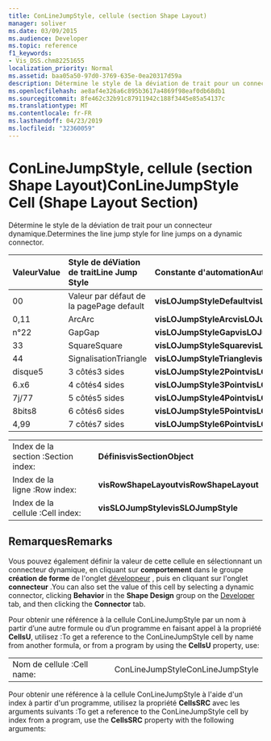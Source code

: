 ```yaml
---
title: ConLineJumpStyle, cellule (section Shape Layout)
manager: soliver
ms.date: 03/09/2015
ms.audience: Developer
ms.topic: reference
f1_keywords:
- Vis_DSS.chm82251655
localization_priority: Normal
ms.assetid: baa05a50-97d0-3769-635e-0ea20317d59a
description: Détermine le style de la déviation de trait pour un connecteur dynamique.
ms.openlocfilehash: ae8af4e326a6c895b3617a4869f98eaf0db68db1
ms.sourcegitcommit: 8fe462c32b91c87911942c188f3445e85a54137c
ms.translationtype: MT
ms.contentlocale: fr-FR
ms.lasthandoff: 04/23/2019
ms.locfileid: "32360059"
---
```

# <a name="conlinejumpstyle-cell-shape-layout-section"></a><span data-ttu-id="7a209-103">ConLineJumpStyle, cellule (section Shape Layout)</span><span class="sxs-lookup"><span data-stu-id="7a209-103">ConLineJumpStyle Cell (Shape Layout Section)</span></span>

<span data-ttu-id="7a209-104">Détermine le style de la déviation de trait pour un connecteur dynamique.</span><span class="sxs-lookup"><span data-stu-id="7a209-104">Determines the line jump style for line jumps on a dynamic connector.</span></span>
  
|<span data-ttu-id="7a209-105">**Valeur**</span><span class="sxs-lookup"><span data-stu-id="7a209-105">**Value**</span></span>|<span data-ttu-id="7a209-106">**Style de déViation de trait**</span><span class="sxs-lookup"><span data-stu-id="7a209-106">**Line Jump Style**</span></span>|<span data-ttu-id="7a209-107">**Constante d'automation**</span><span class="sxs-lookup"><span data-stu-id="7a209-107">**Automation constant**</span></span>|
|:-----|:-----|:-----|
|<span data-ttu-id="7a209-108">0</span><span class="sxs-lookup"><span data-stu-id="7a209-108">0</span></span>  <br/> |<span data-ttu-id="7a209-109">Valeur par défaut de la page</span><span class="sxs-lookup"><span data-stu-id="7a209-109">Page default</span></span>  <br/> |<span data-ttu-id="7a209-110">**visLOJumpStyleDefault**</span><span class="sxs-lookup"><span data-stu-id="7a209-110">**visLOJumpStyleDefault**</span></span> <br/> |
|<span data-ttu-id="7a209-111">0,1</span><span class="sxs-lookup"><span data-stu-id="7a209-111">1</span></span>  <br/> |<span data-ttu-id="7a209-112">Arc</span><span class="sxs-lookup"><span data-stu-id="7a209-112">Arc</span></span>  <br/> |<span data-ttu-id="7a209-113">**visLOJumpStyleArc**</span><span class="sxs-lookup"><span data-stu-id="7a209-113">**visLOJumpStyleArc**</span></span> <br/> |
|<span data-ttu-id="7a209-114">n°2</span><span class="sxs-lookup"><span data-stu-id="7a209-114">2</span></span>  <br/> |<span data-ttu-id="7a209-115">Gap</span><span class="sxs-lookup"><span data-stu-id="7a209-115">Gap</span></span>  <br/> |<span data-ttu-id="7a209-116">**visLOJumpStyleGap**</span><span class="sxs-lookup"><span data-stu-id="7a209-116">**visLOJumpStyleGap**</span></span> <br/> |
|<span data-ttu-id="7a209-117">3</span><span class="sxs-lookup"><span data-stu-id="7a209-117">3</span></span>  <br/> |<span data-ttu-id="7a209-118">Square</span><span class="sxs-lookup"><span data-stu-id="7a209-118">Square</span></span>  <br/> |<span data-ttu-id="7a209-119">**visLOJumpStyleSquare**</span><span class="sxs-lookup"><span data-stu-id="7a209-119">**visLOJumpStyleSquare**</span></span> <br/> |
|<span data-ttu-id="7a209-120">4</span><span class="sxs-lookup"><span data-stu-id="7a209-120">4</span></span>  <br/> |<span data-ttu-id="7a209-121">Signalisation</span><span class="sxs-lookup"><span data-stu-id="7a209-121">Triangle</span></span>  <br/> |<span data-ttu-id="7a209-122">**visLOJumpStyleTriangle**</span><span class="sxs-lookup"><span data-stu-id="7a209-122">**visLOJumpStyleTriangle**</span></span> <br/> |
|<span data-ttu-id="7a209-123">disque</span><span class="sxs-lookup"><span data-stu-id="7a209-123">5</span></span>  <br/> |<span data-ttu-id="7a209-124">3 côtés</span><span class="sxs-lookup"><span data-stu-id="7a209-124">3 sides</span></span>  <br/> |<span data-ttu-id="7a209-125">**visLOJumpStyle2Point**</span><span class="sxs-lookup"><span data-stu-id="7a209-125">**visLOJumpStyle2Point**</span></span> <br/> |
|<span data-ttu-id="7a209-126">6.x</span><span class="sxs-lookup"><span data-stu-id="7a209-126">6</span></span>  <br/> |<span data-ttu-id="7a209-127">4 côtés</span><span class="sxs-lookup"><span data-stu-id="7a209-127">4 sides</span></span>  <br/> |<span data-ttu-id="7a209-128">**visLOJumpStyle3Point**</span><span class="sxs-lookup"><span data-stu-id="7a209-128">**visLOJumpStyle3Point**</span></span> <br/> |
|<span data-ttu-id="7a209-129">7j/7</span><span class="sxs-lookup"><span data-stu-id="7a209-129">7</span></span>  <br/> |<span data-ttu-id="7a209-130">5 côtés</span><span class="sxs-lookup"><span data-stu-id="7a209-130">5 sides</span></span>  <br/> |<span data-ttu-id="7a209-131">**visLOJumpStyle4Point**</span><span class="sxs-lookup"><span data-stu-id="7a209-131">**visLOJumpStyle4Point**</span></span> <br/> |
|<span data-ttu-id="7a209-132">8bits</span><span class="sxs-lookup"><span data-stu-id="7a209-132">8</span></span>  <br/> |<span data-ttu-id="7a209-133">6 côtés</span><span class="sxs-lookup"><span data-stu-id="7a209-133">6 sides</span></span>  <br/> |<span data-ttu-id="7a209-134">**visLOJumpStyle5Point**</span><span class="sxs-lookup"><span data-stu-id="7a209-134">**visLOJumpStyle5Point**</span></span> <br/> |
|<span data-ttu-id="7a209-135">4,9</span><span class="sxs-lookup"><span data-stu-id="7a209-135">9</span></span>  <br/> |<span data-ttu-id="7a209-136">7 côtés</span><span class="sxs-lookup"><span data-stu-id="7a209-136">7 sides</span></span>  <br/> |<span data-ttu-id="7a209-137">**visLOJumpStyle6Point**</span><span class="sxs-lookup"><span data-stu-id="7a209-137">**visLOJumpStyle6Point**</span></span> <br/> |
   
|||
|:-----|:-----|
|<span data-ttu-id="7a209-138">Index de la section :</span><span class="sxs-lookup"><span data-stu-id="7a209-138">Section index:</span></span>  <br/> |<span data-ttu-id="7a209-139">**Définis**</span><span class="sxs-lookup"><span data-stu-id="7a209-139">**visSectionObject**</span></span> <br/> |
|<span data-ttu-id="7a209-140">Index de la ligne :</span><span class="sxs-lookup"><span data-stu-id="7a209-140">Row index:</span></span>  <br/> |<span data-ttu-id="7a209-141">**visRowShapeLayout**</span><span class="sxs-lookup"><span data-stu-id="7a209-141">**visRowShapeLayout**</span></span> <br/> |
|<span data-ttu-id="7a209-142">Index de la cellule :</span><span class="sxs-lookup"><span data-stu-id="7a209-142">Cell index:</span></span>  <br/> |<span data-ttu-id="7a209-143">**visSLOJumpStyle**</span><span class="sxs-lookup"><span data-stu-id="7a209-143">**visSLOJumpStyle**</span></span> <br/> |
   
## <a name="remarks"></a><span data-ttu-id="7a209-144">Remarques</span><span class="sxs-lookup"><span data-stu-id="7a209-144">Remarks</span></span>

<span data-ttu-id="7a209-145">Vous pouvez également définir la valeur de cette cellule en sélectionnant un connecteur dynamique, en cliquant sur **comportement** dans le groupe **création de forme** de l'onglet [développeur](run-in-developer-mode-display-the-developer-tab.md) , puis en cliquant sur l'onglet **connecteur** .</span><span class="sxs-lookup"><span data-stu-id="7a209-145">You can also set the value of this cell by selecting a dynamic connector, clicking **Behavior** in the **Shape Design** group on the [Developer](run-in-developer-mode-display-the-developer-tab.md) tab, and then clicking the **Connector** tab.</span></span> 
  
<span data-ttu-id="7a209-146">Pour obtenir une référence à la cellule ConLineJumpStyle par un nom à partir d’une autre formule ou d’un programme en faisant appel à la propriété **CellsU**, utilisez :</span><span class="sxs-lookup"><span data-stu-id="7a209-146">To get a reference to the ConLineJumpStyle cell by name from another formula, or from a program by using the **CellsU** property, use:</span></span> 
  
|||
|:-----|:-----|
|<span data-ttu-id="7a209-147">Nom de cellule :</span><span class="sxs-lookup"><span data-stu-id="7a209-147">Cell name:</span></span>  <br/> |<span data-ttu-id="7a209-148">ConLineJumpStyle</span><span class="sxs-lookup"><span data-stu-id="7a209-148">ConLineJumpStyle</span></span>  <br/> |
   
<span data-ttu-id="7a209-149">Pour obtenir une référence à la cellule ConLineJumpStyle à l'aide d'un index à partir d'un programme, utilisez la propriété **CellsSRC** avec les arguments suivants :</span><span class="sxs-lookup"><span data-stu-id="7a209-149">To get a reference to the ConLineJumpStyle cell by index from a program, use the **CellsSRC** property with the following arguments:</span></span> 
  

